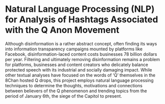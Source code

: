 # Natural Language Processing (NLP) for Analysis of Hashtags Associated with the Q Anon Movement 

Although disinformation is a rather abstract concept, often finding its ways into information transparency campaigns mounted by platforms like Facebook, disinformation-laced content costs businesses 78 billion dollars per year. 
Filtering and ultimately removing disinformation remains a problem for platforms, businesses and content creators who delicately balance protected speech with its industrial and socially damaging impact. 
While other textual analyses have focused on the words of ‘Q’ themselves in the 8Chan hosted Q drops, this project employs natural language processing techniques to determine the thoughts, motivations and connections between believers of the Q phenomenon and trending topics from the period of January 6th, the siege of the Capitol to present. 
